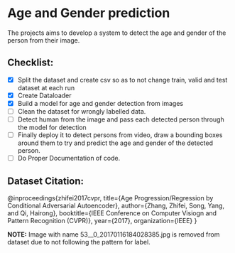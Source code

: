 # Age and Gender prediction

The projects aims to develop a system to detect the age and gender of the person from their image.

## Checklist:
- [x] Split the dataset and create csv so as to not change train, valid and test dataset at each run
- [x] Create Dataloader
- [x] Build a model for age and gender detection from images
- [ ] Clean the dataset for wrongly labelled data.
- [ ] Detect human from the image and pass each detected person through the model for detection
- [ ] Finally deploy it to detect persons from video, draw a bounding boxes around them to try and predict the age and gender of the detected person.
- [ ] Do Proper Documentation of code.

## Dataset Citation:
@inproceedings{zhifei2017cvpr,
  title={Age Progression/Regression by Conditional Adversarial Autoencoder},
  author={Zhang, Zhifei, Song, Yang, and Qi, Hairong},
  booktitle={IEEE Conference on Computer Visiogn and Pattern Recognition (CVPR)},
  year={2017},
  organization={IEEE}
}

__NOTE:__ Image with name 53__0_20170116184028385.jpg is removed from dataset due to not following the pattern for label.